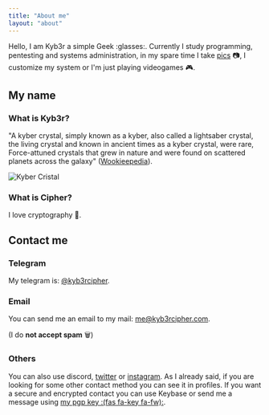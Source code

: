 ```yaml
---
title: "About me"
layout: "about"
---
```

Hello, I am Kyb3r a simple Geek :glasses:. Currently I study programming, pentesting and systems administration, in my spare time I take [pics](https://instagram.com/kyb3rcipher) :camera:, I customize my system or I'm just playing videogames :video_game:.

## My name

### What is Kyb3r?
"A kyber crystal, simply known as a kyber, also called a lightsaber crystal, the living crystal and known in ancient times as a kyber crystal, were rare, Force-attuned crystals that grew in nature and were found on scattered planets across the galaxy" ([Wookieepedia](https://starwars.fandom.com/wiki/Kyber_crystal)).

![Kyber Cristal](/images/about/kyber.jpg)

### What is Cipher?
I love cryptography :blue_heart:.

## Contact me

### Telegram
My telegram is: [@kyb3rcipher](https://t.me/kyb3rcipher).

### Email
You can send me an email to my mail: me@kyb3rcipher.com.

(I do **not accept spam** :wastebasket:)

### Others
<script>function discord_alert(){alert("My Discord user is: kyb3rcipher#9104");}</script>
You can also use <a onclick="discord_alert()" style="cursor: pointer">discord</a>, [twitter](https://twitter.com/kyb3rcipher) or [instagram](https://instagram.com/kyb3rcipher). As I already said, if you are looking for some other contact method you can see it in profiles. If you want a secure and encrypted contact you can use Keybase or send me a message using [my pgp key :(fas fa-key fa-fw):](https://keybase.io/kyb3rcipher/pgp_keys.asc).
